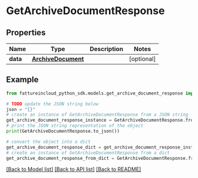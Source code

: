 # GetArchiveDocumentResponse



## Properties

Name | Type | Description | Notes
------------ | ------------- | ------------- | -------------
**data** | [**ArchiveDocument**](ArchiveDocument.md) |  | [optional] 

## Example

```python
from fattureincloud_python_sdk.models.get_archive_document_response import GetArchiveDocumentResponse

# TODO update the JSON string below
json = "{}"
# create an instance of GetArchiveDocumentResponse from a JSON string
get_archive_document_response_instance = GetArchiveDocumentResponse.from_json(json)
# print the JSON string representation of the object
print(GetArchiveDocumentResponse.to_json())

# convert the object into a dict
get_archive_document_response_dict = get_archive_document_response_instance.to_dict()
# create an instance of GetArchiveDocumentResponse from a dict
get_archive_document_response_from_dict = GetArchiveDocumentResponse.from_dict(get_archive_document_response_dict)
```
[[Back to Model list]](../README.md#documentation-for-models) [[Back to API list]](../README.md#documentation-for-api-endpoints) [[Back to README]](../README.md)



